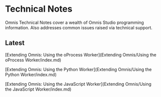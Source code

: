 # Technical Notes

Omnis Technical Notes cover a wealth of Omnis Studio programming information. Also addresses common issues raised via technical support.

## Latest

<!-- [Debugging The JS Client: Exceptions](Debugging%20The%20JS%20Client/Exceptions.md) -->

[Extending Omnis: Using the oProcess Worker](Extending Omnis/Using the oProcess Worker/index.md)

[Extending Omnis: Using the Python Worker](Extending Omnis/Using the Python Worker/index.md)

[Extending Omnis: Using the JavaScript Worker](Extending Omnis/Using the JavaScript Worker/index.md)